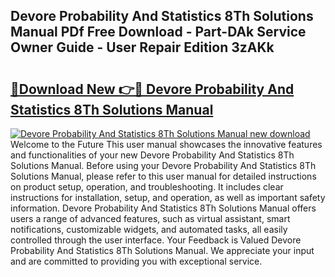 ## Devore Probability And Statistics 8Th Solutions Manual PDf Free Download - Part-DAk Service Owner Guide - User Repair Edition 3zAKk

# <h2><a href="http://bc47715.oget.top/?id=Devore+Probability+And+Statistics+8Th+Solutions+Manual">🔗Download New 👉🔴 Devore Probability And Statistics 8Th Solutions Manual</a></h2>

[![Devore Probability And Statistics 8Th Solutions Manual new download](https://i.imgur.com/5g1atiW.png)](http://bc47715.oget.top/?id=Devore+Probability+And+Statistics+8Th+Solutions+Manual)
Welcome to the Future This user manual showcases the innovative features and functionalities of your new Devore Probability And Statistics 8Th Solutions Manual. Before using your Devore Probability And Statistics 8Th Solutions Manual, please refer to this user manual for detailed instructions on product setup, operation, and troubleshooting. It includes clear instructions for installation, setup, and operation, as well as important safety information. Devore Probability And Statistics 8Th Solutions Manual offers users a range of advanced features, such as virtual assistant, smart notifications, customizable widgets, and automated tasks, all easily controlled through the user interface. Your Feedback is Valued Devore Probability And Statistics 8Th Solutions Manual. We appreciate your input and are committed to providing you with exceptional service.
